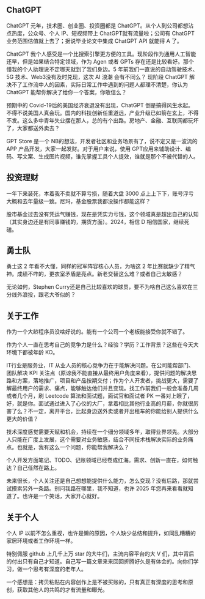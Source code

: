 ## ChatGPT

ChatGPT 元年，技术圈、创业圈、投资圈都是 ChatGPT。从个人到公司都想沾点热度，公众号、个人 IP、短视频带上 ChatGPT就有流量啦；公司有 ChatGPT 业务范围估值就上去了；据说毕业论文中集成 ChatGPT API 就能得 A 了。

ChatGPT 我个人感受是一个比搜索引擎更方便的工具。现阶段作为通用人工智能还早，但是如果结合特定领域，作为 Agen 或者 GPTs 存在还是比较看好。那个懂我的个人助理说不定哪天就到了我们身边。5 年前我们一直说的自动驾驶技术、5G 技术、Web3没有及时兑现，这次 AI 浪潮 会有不同么？ 现阶段 ChatGPT 解决不了工作流中人的因素，实际日常工作中遇到的问题人都理不清楚，你认为 ChatGPT 能帮你解决了给你一个答案，你敢信么？

预期中的 Covid-19后的美国经济衰退没有出现，ChatGPT 倒是搞得风生水起。不得不说美国人真会玩。国内的科技创新任重道远，产业升级已如箭在玄上，不得不发。这么多中青年失业摆在那人，总的有个出路。房地产、金融、互联网都玩坏了，大家都送外卖去？

GPT Store 是一个 NB的想法，开发者社区和业务场景有了，说不定又是一波流的 APP 产品开发，大家一起发财。对于用户来说，使用 GPT应用来辅助设计、编码、写文案、生成图片视频，谁先掌握工具个人提效，谁就是那个不被代替的人。

## 投资理财

一年下来装死，本着我不卖就不算亏损，随着大盘 3000 点上上下下，账号浮亏大概和去年量级一致。尼玛，基金股票我都没操作都能这样？

股市基金过去没有凭运气赚钱，现在是凭实力亏钱，这个领域真是超出自己的认知（其实身边还是有同事赚钱的，期货方面）。2024，相信 D 相信国家，继续死磕。

## 勇士队

勇士这 2 年看不大懂，同样的冠军阵容核心人员，为啥这 2 年比赛就缺少了精气神。成绩不咋的，更衣室矛盾是亮点。新老交替这么难？或者自己太敏感？

无论如何，Stephen Curry还是自己比较喜欢的球员，要不为啥自己这么喜欢在三分线外浪投，跟老大爷似的？

## 关于工作

作为一个大龄程序员没啥好说的。能有一个公司一个老板能接受你就不错了。

作为个人一直在思考自己的竞争力是什么？经验？学历？工作背景？这些在今天大环境下都被年龄 KO。

IT行业是服务业，IT 从业人员的核心竞争力在于能解决问题。在公司能帮部门、团队解决 KPI 关注点（原谅我不能直接从最终用户角度来看），提供问题的解决思路和方案，落地推广，项目和产品按期交付；作为个人开发者，挑战更大，需要了解最终用户的需求、痛点，能够触达他们并且变现。找工作前我们一般会准备几周或者几个月，刷 Leetcode 算法和面试题，面试官和面试者 PK 一番对上眼了，好，就是你。面试通过进入了心仪的大厂，拿着相比其他行业高的月薪，你就很厉害了么？不一定，离开平台，比起身边送外卖或者开出租车的你能给别人提供什么更大的价值？

技术深度感觉需要天赋和机会，持续在一个细分领域多年，取得业界领先。大部分人只能在广度上发展，这个需要对业务敏感，结合不同技术栈解决实际的业务痛点。也就是，我有这么一个问题，你能帮我解决么？

个人开发方面笔记、TODO、记账领域已经卷成红海。需求、创新一直在，如何触达？自己任然在路上。

未来很长，个人关注还是自己想想能提供什么能力，怎么变现？没有后路，那就尝试摸索另外一条路。别问我路在哪里，我不知道，也许 2025 年您再来看看就知道了。也许是一个笑话，大家开心就好。

## 关于个人

个人 IP 以前不怎么重视，也许是懒的原因，个人缺少总结和提升，如同乱糟糟的家居环境或者工作环境一样。

特别佩服 github 上几千上万 star 的大牛们，主流内容平台的大 V 们，其中背后的付出只有自己才知道。自己写一篇文章来来回回折腾好久是有体会的。向你们学习，做一个思考有深度的老年人。

一个感想是：拷贝粘贴在内容创作上是不被买账的，只有真正有深度的思考和原创，获取其他人的共鸣的才有流量和曝光。
